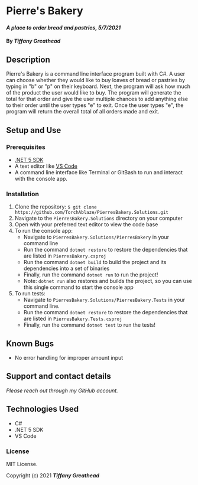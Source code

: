 # Pierre's Bakery

#### _A place to order bread and pastries, 5/7/2021_

#### By _**Tiffany Greathead**_

## Description

Pierre's Bakery is a command line interface program built with C#. A user can choose whether they would like to buy loaves of bread or pastries by typing in "b" or "p" on their keyboard. Next, the program will ask how much of the product the user would like to buy. The program will generate the total for that order and give the user multiple chances to add anything else to their order until the user types "e" to exit. Once the user types "e", the program will return the overall total of all orders made and exit.

## Setup and Use

### Prerequisites

- [.NET 5 SDK](https://dotnet.microsoft.com/download/dotnet/5.0)
- A text editor like [VS Code](https://code.visualstudio.com/)
- A command line interface like Terminal or GitBash to run and interact with the console app.

### Installation

1. Clone the repository: `$ git clone https://github.com/TorchAblaze/PierresBakery.Solutions.git`
2. Navigate to the `PierresBakery.Solutions` directory on your computer
3. Open with your preferred text editor to view the code base
4. To run the console app:
   - Navigate to `PierresBakery.Solutions/PierresBakery` in your command line
   - Run the command `dotnet restore` to restore the dependencies that are listed in `PierresBakery.csproj`
   - Run the command `dotnet build` to build the project and its dependencies into a set of binaries
   - Finally, run the command `dotnet run` to run the project!
   - Note: `dotnet run` also restores and builds the project, so you can use this single command to start the console app
5. To run tests:
   - Navigate to `PierresBakery.Solutions/PierresBakery.Tests` in your command line.
   - Run the command `dotnet restore` to restore the dependencies that are listed in `PierresBakery.Tests.csproj`
   - Finally, run the command `dotnet test` to run the tests!

## Known Bugs

- No error handling for improper amount input

## Support and contact details

_Please reach out through my GitHub account._

## Technologies Used

- C#
- .NET 5 SDK
- VS Code

### License

MIT License.

Copyright (c) 2021 **_Tiffany Greathead_**
